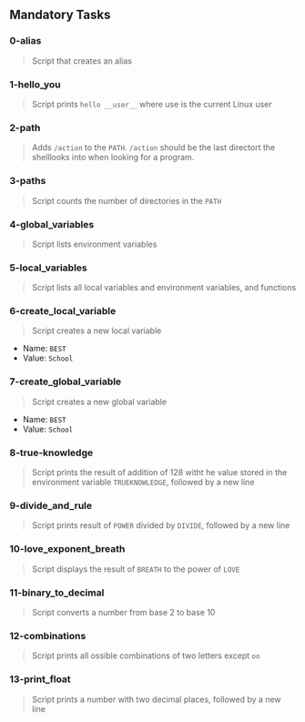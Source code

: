 ## Mandatory Tasks
### 0-alias
> Script that creates an alias

### 1-hello_you
> Script prints `hello __user__` where use is the current Linux user

### 2-path
> Adds `/action` to the `PATH`. `/action` should be the last directort the shelllooks into when looking for a program.

### 3-paths
> Script counts the number of directories in the `PATH`

### 4-global_variables
> Script lists environment variables

### 5-local_variables
> Script lists all local variables and environment variables, and functions

### 6-create_local_variable
> Script creates a new local variable
* Name: `BEST`
* Value: `School`

### 7-create_global_variable
> Script creates a new global variable
* Name: `BEST`
* Value: `School`

### 8-true-knowledge
> Script prints the result of addition of 128 witht he value stored in the environment variable `TRUEKNOWLEDGE`, followed by a new line

### 9-divide_and_rule
> Script prints result of `POWER` divided by `DIVIDE`, followed by a new line

### 10-love_exponent_breath
> Script displays the result of `BREATH` to the power of `LOVE`

### 11-binary_to_decimal
> Script converts a number from base 2 to base 10

### 12-combinations
> Script prints all ossible combinations of two letters except `oo`

### 13-print_float
> Script prints a number with two decimal places, followed by a new line

